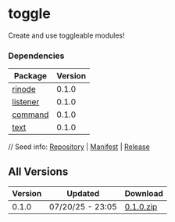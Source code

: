 # toggle

Create and use toggleable modules!

### Dependencies

|Package|Version|
|---|---|
|[rinode](../rinode)|0.1.0|
|[listener](../listener)|0.1.0|
|[command](../command)|0.1.0|
|[text](../text)|0.1.0|

// Seed info: [Repository](https://github.com/fabriccore/toggle-js) | [Manifest](https://raw.githubusercontent.com/fabriccore/toggle-js/refs/heads/master/package.json) | [Release](https://github.com/fabriccore/toggle-js/archive/refs/heads/master.zip)

## All Versions

|Version|Updated|Download|
|---|---|---|
|0.1.0|07/20/25 - 23:05|[0.1.0.zip](./releases/0.1.0.zip)|
